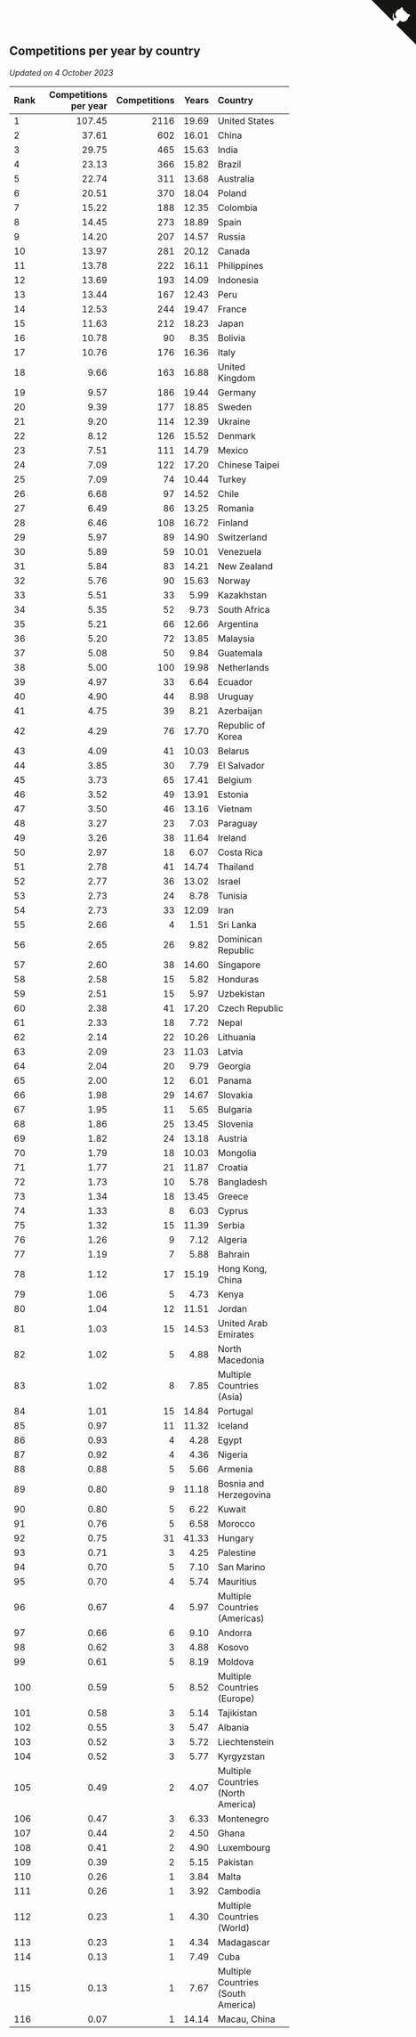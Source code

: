 ## Competitions per year by country

*Updated on  4 October 2023*

| Rank | Competitions per year | Competitions | Years | Country |
| :--- | ---: | ---: | ---: | :--- |
| 1 | 107.45 | 2116 | 19.69 | United States |
| 2 | 37.61 | 602 | 16.01 | China |
| 3 | 29.75 | 465 | 15.63 | India |
| 4 | 23.13 | 366 | 15.82 | Brazil |
| 5 | 22.74 | 311 | 13.68 | Australia |
| 6 | 20.51 | 370 | 18.04 | Poland |
| 7 | 15.22 | 188 | 12.35 | Colombia |
| 8 | 14.45 | 273 | 18.89 | Spain |
| 9 | 14.20 | 207 | 14.57 | Russia |
| 10 | 13.97 | 281 | 20.12 | Canada |
| 11 | 13.78 | 222 | 16.11 | Philippines |
| 12 | 13.69 | 193 | 14.09 | Indonesia |
| 13 | 13.44 | 167 | 12.43 | Peru |
| 14 | 12.53 | 244 | 19.47 | France |
| 15 | 11.63 | 212 | 18.23 | Japan |
| 16 | 10.78 | 90 | 8.35 | Bolivia |
| 17 | 10.76 | 176 | 16.36 | Italy |
| 18 | 9.66 | 163 | 16.88 | United Kingdom |
| 19 | 9.57 | 186 | 19.44 | Germany |
| 20 | 9.39 | 177 | 18.85 | Sweden |
| 21 | 9.20 | 114 | 12.39 | Ukraine |
| 22 | 8.12 | 126 | 15.52 | Denmark |
| 23 | 7.51 | 111 | 14.79 | Mexico |
| 24 | 7.09 | 122 | 17.20 | Chinese Taipei |
| 25 | 7.09 | 74 | 10.44 | Turkey |
| 26 | 6.68 | 97 | 14.52 | Chile |
| 27 | 6.49 | 86 | 13.25 | Romania |
| 28 | 6.46 | 108 | 16.72 | Finland |
| 29 | 5.97 | 89 | 14.90 | Switzerland |
| 30 | 5.89 | 59 | 10.01 | Venezuela |
| 31 | 5.84 | 83 | 14.21 | New Zealand |
| 32 | 5.76 | 90 | 15.63 | Norway |
| 33 | 5.51 | 33 | 5.99 | Kazakhstan |
| 34 | 5.35 | 52 | 9.73 | South Africa |
| 35 | 5.21 | 66 | 12.66 | Argentina |
| 36 | 5.20 | 72 | 13.85 | Malaysia |
| 37 | 5.08 | 50 | 9.84 | Guatemala |
| 38 | 5.00 | 100 | 19.98 | Netherlands |
| 39 | 4.97 | 33 | 6.64 | Ecuador |
| 40 | 4.90 | 44 | 8.98 | Uruguay |
| 41 | 4.75 | 39 | 8.21 | Azerbaijan |
| 42 | 4.29 | 76 | 17.70 | Republic of Korea |
| 43 | 4.09 | 41 | 10.03 | Belarus |
| 44 | 3.85 | 30 | 7.79 | El Salvador |
| 45 | 3.73 | 65 | 17.41 | Belgium |
| 46 | 3.52 | 49 | 13.91 | Estonia |
| 47 | 3.50 | 46 | 13.16 | Vietnam |
| 48 | 3.27 | 23 | 7.03 | Paraguay |
| 49 | 3.26 | 38 | 11.64 | Ireland |
| 50 | 2.97 | 18 | 6.07 | Costa Rica |
| 51 | 2.78 | 41 | 14.74 | Thailand |
| 52 | 2.77 | 36 | 13.02 | Israel |
| 53 | 2.73 | 24 | 8.78 | Tunisia |
| 54 | 2.73 | 33 | 12.09 | Iran |
| 55 | 2.66 | 4 | 1.51 | Sri Lanka |
| 56 | 2.65 | 26 | 9.82 | Dominican Republic |
| 57 | 2.60 | 38 | 14.60 | Singapore |
| 58 | 2.58 | 15 | 5.82 | Honduras |
| 59 | 2.51 | 15 | 5.97 | Uzbekistan |
| 60 | 2.38 | 41 | 17.20 | Czech Republic |
| 61 | 2.33 | 18 | 7.72 | Nepal |
| 62 | 2.14 | 22 | 10.26 | Lithuania |
| 63 | 2.09 | 23 | 11.03 | Latvia |
| 64 | 2.04 | 20 | 9.79 | Georgia |
| 65 | 2.00 | 12 | 6.01 | Panama |
| 66 | 1.98 | 29 | 14.67 | Slovakia |
| 67 | 1.95 | 11 | 5.65 | Bulgaria |
| 68 | 1.86 | 25 | 13.45 | Slovenia |
| 69 | 1.82 | 24 | 13.18 | Austria |
| 70 | 1.79 | 18 | 10.03 | Mongolia |
| 71 | 1.77 | 21 | 11.87 | Croatia |
| 72 | 1.73 | 10 | 5.78 | Bangladesh |
| 73 | 1.34 | 18 | 13.45 | Greece |
| 74 | 1.33 | 8 | 6.03 | Cyprus |
| 75 | 1.32 | 15 | 11.39 | Serbia |
| 76 | 1.26 | 9 | 7.12 | Algeria |
| 77 | 1.19 | 7 | 5.88 | Bahrain |
| 78 | 1.12 | 17 | 15.19 | Hong Kong, China |
| 79 | 1.06 | 5 | 4.73 | Kenya |
| 80 | 1.04 | 12 | 11.51 | Jordan |
| 81 | 1.03 | 15 | 14.53 | United Arab Emirates |
| 82 | 1.02 | 5 | 4.88 | North Macedonia |
| 83 | 1.02 | 8 | 7.85 | Multiple Countries (Asia) |
| 84 | 1.01 | 15 | 14.84 | Portugal |
| 85 | 0.97 | 11 | 11.32 | Iceland |
| 86 | 0.93 | 4 | 4.28 | Egypt |
| 87 | 0.92 | 4 | 4.36 | Nigeria |
| 88 | 0.88 | 5 | 5.66 | Armenia |
| 89 | 0.80 | 9 | 11.18 | Bosnia and Herzegovina |
| 90 | 0.80 | 5 | 6.22 | Kuwait |
| 91 | 0.76 | 5 | 6.58 | Morocco |
| 92 | 0.75 | 31 | 41.33 | Hungary |
| 93 | 0.71 | 3 | 4.25 | Palestine |
| 94 | 0.70 | 5 | 7.10 | San Marino |
| 95 | 0.70 | 4 | 5.74 | Mauritius |
| 96 | 0.67 | 4 | 5.97 | Multiple Countries (Americas) |
| 97 | 0.66 | 6 | 9.10 | Andorra |
| 98 | 0.62 | 3 | 4.88 | Kosovo |
| 99 | 0.61 | 5 | 8.19 | Moldova |
| 100 | 0.59 | 5 | 8.52 | Multiple Countries (Europe) |
| 101 | 0.58 | 3 | 5.14 | Tajikistan |
| 102 | 0.55 | 3 | 5.47 | Albania |
| 103 | 0.52 | 3 | 5.72 | Liechtenstein |
| 104 | 0.52 | 3 | 5.77 | Kyrgyzstan |
| 105 | 0.49 | 2 | 4.07 | Multiple Countries (North America) |
| 106 | 0.47 | 3 | 6.33 | Montenegro |
| 107 | 0.44 | 2 | 4.50 | Ghana |
| 108 | 0.41 | 2 | 4.90 | Luxembourg |
| 109 | 0.39 | 2 | 5.15 | Pakistan |
| 110 | 0.26 | 1 | 3.84 | Malta |
| 111 | 0.26 | 1 | 3.92 | Cambodia |
| 112 | 0.23 | 1 | 4.30 | Multiple Countries (World) |
| 113 | 0.23 | 1 | 4.34 | Madagascar |
| 114 | 0.13 | 1 | 7.49 | Cuba |
| 115 | 0.13 | 1 | 7.67 | Multiple Countries (South America) |
| 116 | 0.07 | 1 | 14.14 | Macau, China |


<a href="https://github.com/JustinTimeCuber/wca_statistics" class="github-corner" aria-label="View source on Github"><svg width="80" height="80" viewBox="0 0 250 250" style="fill:#151513; color:#fff; position: absolute; top: 0; border: 0; right: 0;" aria-hidden="true"><path d="M0,0 L115,115 L130,115 L142,142 L250,250 L250,0 Z"></path><path d="M128.3,109.0 C113.8,99.7 119.0,89.6 119.0,89.6 C122.0,82.7 120.5,78.6 120.5,78.6 C119.2,72.0 123.4,76.3 123.4,76.3 C127.3,80.9 125.5,87.3 125.5,87.3 C122.9,97.6 130.6,101.9 134.4,103.2" fill="currentColor" style="transform-origin: 130px 106px;" class="octo-arm"></path><path d="M115.0,115.0 C114.9,115.1 118.7,116.5 119.8,115.4 L133.7,101.6 C136.9,99.2 139.9,98.4 142.2,98.6 C133.8,88.0 127.5,74.4 143.8,58.0 C148.5,53.4 154.0,51.2 159.7,51.0 C160.3,49.4 163.2,43.6 171.4,40.1 C171.4,40.1 176.1,42.5 178.8,56.2 C183.1,58.6 187.2,61.8 190.9,65.4 C194.5,69.0 197.7,73.2 200.1,77.6 C213.8,80.2 216.3,84.9 216.3,84.9 C212.7,93.1 206.9,96.0 205.4,96.6 C205.1,102.4 203.0,107.8 198.3,112.5 C181.9,128.9 168.3,122.5 157.7,114.1 C157.9,116.9 156.7,120.9 152.7,124.9 L141.0,136.5 C139.8,137.7 141.6,141.9 141.8,141.8 Z" fill="currentColor" class="octo-body"></path></svg></a><style>.github-corner:hover .octo-arm{animation:octocat-wave 560ms ease-in-out}@keyframes octocat-wave{0%,100%{transform:rotate(0)}20%,60%{transform:rotate(-25deg)}40%,80%{transform:rotate(10deg)}}@media (max-width:500px){.github-corner:hover .octo-arm{animation:none}.github-corner .octo-arm{animation:octocat-wave 560ms ease-in-out}}</style>

